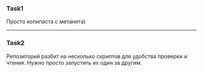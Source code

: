 ### Task1
Просто копипаста с метанита)
***
### Task2
Репозиторий разбит на несколько скриптов для удобства проверки и чтения. Нужно просто запустить их один за другим.  
